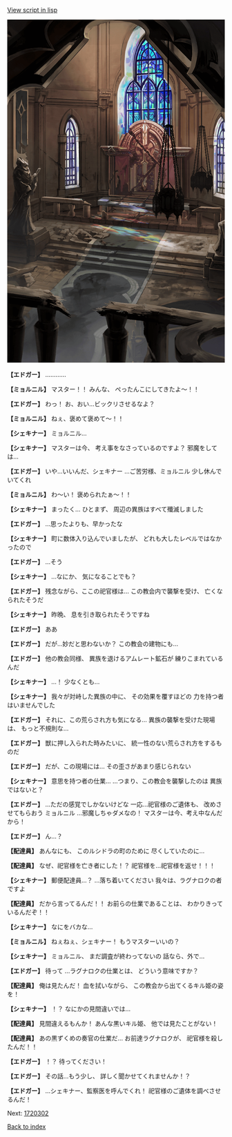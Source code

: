 [View script in lisp](../scripts/1720202.txt)

![ancient_church.png](../images/backgrounds/ancient_church.png)

**【エドガー】**
…………

**【ミョルニル】**
マスター！！
みんな、
ぺったんこにしてきたよ～！！

**【エドガー】**
わっ！
お、おい…ビックリさせるなよ？

**【ミョルニル】**
ねぇ、褒めて褒めて～！！

**【シェキナー】**
ミョルニル…

**【シェキナー】**
マスターは今、
考え事をなさっているのですよ？
邪魔をしては…

**【エドガー】**
いや…いいんだ、シェキナー
…ご苦労様、ミョルニル
少し休んでいてくれ

**【ミョルニル】**
わ～い！
褒められたぁ～！！

**【シェキナー】**
まったく…
ひとまず、
周辺の異族はすべて殲滅しました

**【エドガー】**
…思ったよりも、早かったな

**【シェキナー】**
町に数体入り込んでいましたが、
どれも大したレベルではなかったので

**【エドガー】**
…そう

**【シェキナー】**
…なにか、
気になることでも？

**【エドガー】**
残念ながら、ここの祀官様は…
この教会内で襲撃を受け、
亡くなられたそうだ

**【シェキナー】**
昨晩、
息を引き取られたそうですね

**【エドガー】**
ああ

**【エドガー】**
だが…妙だと思わないか？
この教会の建物にも…

**【エドガー】**
他の教会同様、
異族を退けるアムレート鉱石が
練りこまれているんだ

**【シェキナー】**
…！
少なくとも…

**【シェキナー】**
我々が対峙した異族の中に、
その効果を覆すほどの
力を持つ者はいませんでした

**【エドガー】**
それに、この荒らされ方も気になる…
異族の襲撃を受けた現場は、
もっと不規則な…

**【エドガー】**
獣に押し入られた時みたいに、
統一性のない荒らされ方をするものだ

**【エドガー】**
だが、この現場には…
その歪さがあまり感じられない

**【シェキナー】**
意思を持つ者の仕業…
…つまり、この教会を襲撃したのは
異族ではないと？

**【エドガー】**
…ただの感覚でしかないけどな
一応…祀官様のご遺体も、
改めさせてもらおう
ミョルニル
…邪魔しちゃダメなの！
マスターは今、考え中なんだから！

**【エドガー】**
ん…？

**【配達員】**
あんなにも、
このルシドラの町のために
尽くしていたのに…

**【配達員】**
なぜ、祀官様を亡き者にした！？
祀官様を…祀官様を返せ！！！

**【シェキナー】**
郵便配達員…？
…落ち着いてください
我々は、ラグナロクの者ですよ

**【配達員】**
だから言ってるんだ！！
お前らの仕業であることは、
わかりきっているんだぞ！！

**【シェキナー】**
なにをバカな…

**【ミョルニル】**
ねぇねぇ、シェキナー！
もうマスターいいの？

**【シェキナー】**
ミョルニル、
まだ調査が終わってないの
話なら、外で…

**【エドガー】**
待って
…ラグナロクの仕業とは、
どういう意味ですか？

**【配達員】**
俺は見たんだ！
血を拭いながら、
この教会から出てくるキル姫の姿を！

**【シェキナー】**
！？
なにかの見間違いでは…

**【配達員】**
見間違えるもんか！
あんな黒いキル姫、
他では見たことがない！

**【配達員】**
あの黒ずくめの奏官の仕業だ…
お前達ラグナロクが、
祀官様を殺したんだ！！

**【エドガー】**
！？
待ってください！

**【エドガー】**
その話…もう少し、
詳しく聞かせてくれませんか！？

**【エドガー】**
…シェキナー、監察医を呼んでくれ！
祀官様のご遺体を調べさせるんだ！

Next: [1720302](1720302.md)

[Back to index](index.md)
